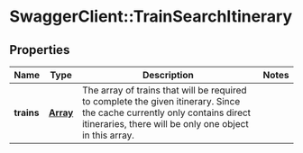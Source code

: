 # SwaggerClient::TrainSearchItinerary

## Properties
Name | Type | Description | Notes
------------ | ------------- | ------------- | -------------
**trains** | [**Array<TrainSearchSegment>**](TrainSearchSegment.md) | The array of trains that will be required to complete the given itinerary. Since the cache currently only contains direct itineraries, there will be only one object in this array. |



